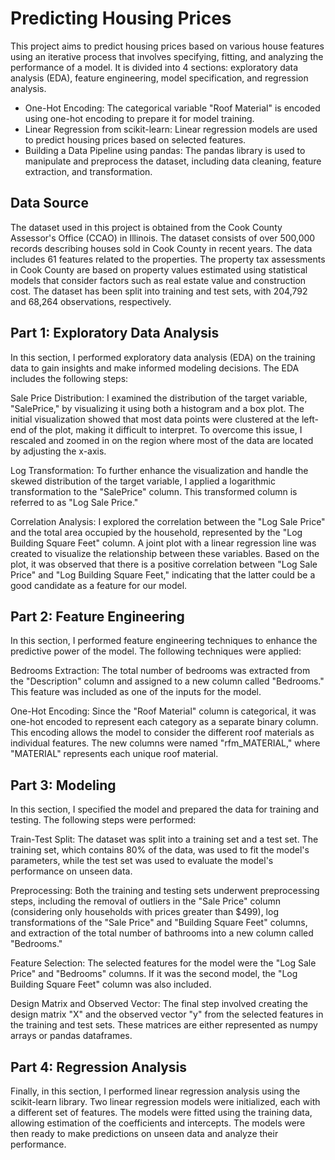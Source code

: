 # Predicting Housing Prices

This project aims to predict housing prices based on various house features using an iterative process that involves specifying, fitting, and analyzing the performance of a model. It is divided into 4 sections: exploratory data analysis (EDA), feature engineering, model specification, and regression analysis.

- One-Hot Encoding: The categorical variable "Roof Material" is encoded using one-hot encoding to prepare it for model training.
- Linear Regression from scikit-learn: Linear regression models are used to predict housing prices based on selected features.
- Building a Data Pipeline using pandas: The pandas library is used to manipulate and preprocess the dataset, including data cleaning, feature extraction, and transformation.

## Data Source
The dataset used in this project is obtained from the Cook County Assessor's Office (CCAO) in Illinois. The dataset consists of over 500,000 records describing houses sold in Cook County in recent years. The data includes 61 features related to the properties. The property tax assessments in Cook County are based on property values estimated using statistical models that consider factors such as real estate value and construction cost. The dataset has been split into training and test sets, with 204,792 and 68,264 observations, respectively.

## Part 1: Exploratory Data Analysis
In this section, I performed exploratory data analysis (EDA) on the training data to gain insights and make informed modeling decisions. The EDA includes the following steps:

Sale Price Distribution: I examined the distribution of the target variable, "SalePrice," by visualizing it using both a histogram and a box plot. The initial visualization showed that most data points were clustered at the left-end of the plot, making it difficult to interpret. To overcome this issue, I rescaled and zoomed in on the region where most of the data are located by adjusting the x-axis.

Log Transformation: To further enhance the visualization and handle the skewed distribution of the target variable, I applied a logarithmic transformation to the "SalePrice" column. This transformed column is referred to as "Log Sale Price."

Correlation Analysis: I explored the correlation between the "Log Sale Price" and the total area occupied by the household, represented by the "Log Building Square Feet" column. A joint plot with a linear regression line was created to visualize the relationship between these variables. Based on the plot, it was observed that there is a positive correlation between "Log Sale Price" and "Log Building Square Feet," indicating that the latter could be a good candidate as a feature for our model.

## Part 2: Feature Engineering
In this section, I performed feature engineering techniques to enhance the predictive power of the model. The following techniques were applied:

Bedrooms Extraction: The total number of bedrooms was extracted from the "Description" column and assigned to a new column called "Bedrooms." This feature was included as one of the inputs for the model.

One-Hot Encoding: Since the "Roof Material" column is categorical, it was one-hot encoded to represent each category as a separate binary column. This encoding allows the model to consider the different roof materials as individual features. The new columns were named "rfm_MATERIAL," where "MATERIAL" represents each unique roof material.

## Part 3: Modeling
In this section, I specified the model and prepared the data for training and testing. The following steps were performed:

Train-Test Split: The dataset was split into a training set and a test set. The training set, which contains 80% of the data, was used to fit the model's parameters, while the test set was used to evaluate the model's performance on unseen data.

Preprocessing: Both the training and testing sets underwent preprocessing steps, including the removal of outliers in the "Sale Price" column (considering only households with prices greater than $499), log transformations of the "Sale Price" and "Building Square Feet" columns, and extraction of the total number of bathrooms into a new column called "Bedrooms."

Feature Selection: The selected features for the model were the "Log Sale Price" and "Bedrooms" columns. If it was the second model, the "Log Building Square Feet" column was also included.

Design Matrix and Observed Vector: The final step involved creating the design matrix "X" and the observed vector "y" from the selected features in the training and test sets. These matrices are either represented as numpy arrays or pandas dataframes.

## Part 4: Regression Analysis
Finally, in this section, I performed linear regression analysis using the scikit-learn library. Two linear regression models were initialized, each with a different set of features. The models were fitted using the training data, allowing estimation of the coefficients and intercepts. The models were then ready to make predictions on unseen data and analyze their performance.
